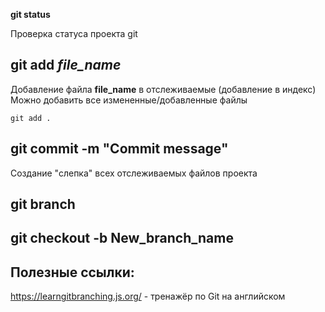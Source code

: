 **git status**

Проверка статуса проекта git

## git add *file_name*
Добавление файла **file_name** в отслеживаемые (добавление в индекс)
Можно добавить все измененные/добавленные файлы
```
git add .
```

## git commit -m **"Commit message"**
Создание "слепка" всех отслеживаемых файлов проекта

## git branch

## git checkout -b **New_branch_name**

## Полезные ссылки:

https://learngitbranching.js.org/ - тренажёр по Git на английском
